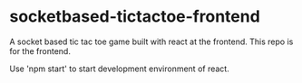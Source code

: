# socketbased-tictactoe-frontend
A socket based tic tac toe game built with react at the frontend. This repo is for the frontend.

Use 'npm start' to start development environment of react.
